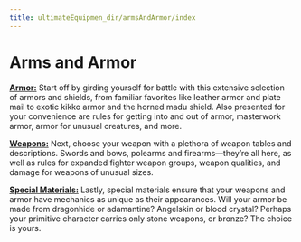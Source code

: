 ```yaml
---
title: ultimateEquipmen_dir/armsAndArmor/index
---
```

# Arms and Armor

[**Armor:**](ultimateEquipmen_dir/armsAndArmor/armor) Start off by girding yourself for battle with this extensive selection of armors and shields, from familiar favorites like leather armor and plate mail to exotic kikko armor and the horned madu shield. Also presented for your convenience are rules for getting into and out of armor, masterwork armor, armor for unusual creatures, and more.

[**Weapons:**](ultimateEquipmen_dir/armsAndArmor/weapons) Next, choose your weapon with a plethora of weapon tables and descriptions. Swords and bows, polearms and firearms—they’re all here, as well as rules for expanded fighter weapon groups, weapon qualities, and damage for weapons of unusual sizes.

[**Special Materials:**](ultimateEquipmen_dir/armsAndArmor/materials) Lastly, special materials ensure that your weapons and armor have mechanics as unique as their appearances. Will your armor be made from dragonhide or adamantine? Angelskin or blood crystal? Perhaps your primitive character carries only stone weapons, or bronze? The choice is yours.

